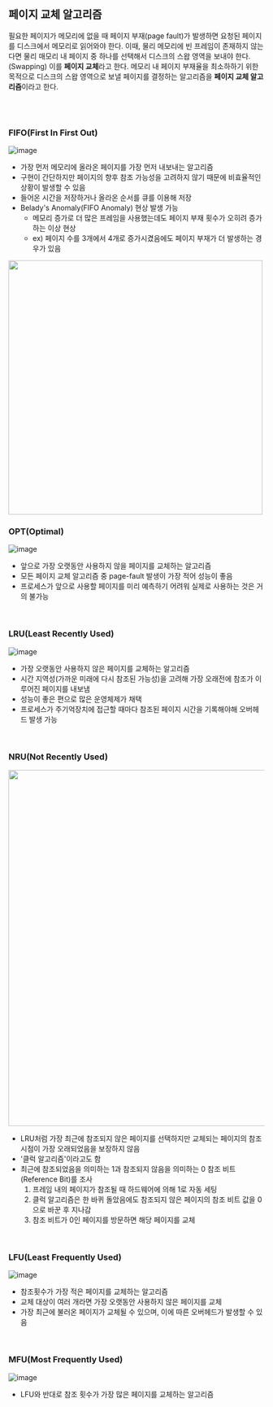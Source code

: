 ## **페이지 교체 알고리즘**

필요한 페이지가 메모리에 없을 때 페이지 부재(page fault)가 발생하면 요청된 페이지를 디스크에서 메모리로 읽어와야 한다. 이때, 물리 메모리에 빈 프레임이 존재하지 않는다면 물리 매모리 내 페이지 중 하나를 선택해서 디스크의 스왑 영역을 보내야 한다.(Swapping) 이를 **페이지 교체**라고 한다. 메모리 내 페이지 부재율을 최소하하기 위한 목적으로 디스크의 스왑 영역으로 보낼 페이지를 결정하는 알고리즘을 **페이지 교체 알고리즘**이라고 한다.

</br></br>

### **FIFO(First In First Out)**

![image](https://user-images.githubusercontent.com/64777557/225568077-68b267e4-51f8-431f-a1a8-07ef8f2ead94.png)

-   가장 먼저 메모리에 올라온 페이지를 가장 먼저 내보내는 알고리즘
-   구현이 간단하지만 페이지의 향후 참조 가능성을 고려하지 않기 때문에 비효율적인 상황이 발생할 수 있음
-   들어온 시간을 저장하거나 올라온 순서를 큐를 이용해 저장
-   Belady's Anomaly(FIFO Anomaly) 현상 발생 가능
    -   메모리 증가로 더 많은 프레임을 사용했는데도 페이지 부재 횟수가 오히려 증가하는 이상 현상
    -   ex) 페이지 수를 3개에서 4개로 증가시겼음에도 페이지 부재가 더 발생하는 경우가 있음

<img src="https://user-images.githubusercontent.com/64777557/225568122-51d8262d-9527-4b0a-b2de-7a9e3b951951.png" width="500">

</br>

### **OPT(Optimal)**

![image](https://user-images.githubusercontent.com/64777557/225568148-2762a6f6-40b6-433e-8831-3904ed9ddea3.png)

-   앞으로 가장 오랫동안 사용하지 않을 페이지를 교체하는 알고리즘
-   모든 페이지 교체 알고리즘 중 page-fault 발생이 가장 적어 성능이 좋음
-   프로세스가 앞으로 사용할 페이지를 미리 예측하기 어려워 실제로 사용하는 것은 거의 불가능

</br>

### **LRU(Least Recently Used)**

![image](https://user-images.githubusercontent.com/64777557/225568185-254ba157-d7e5-4f28-b9db-a0e0c023c419.png)

-   가장 오랫동안 사용하지 않은 페이지를 교체하는 알고리즘
-   시간 지역성(가까운 미래에 다시 참조된 가능성)을 고려해 가장 오래전에 참조가 이루어진 페이지를 내보냄
-   성능이 좋은 편으로 많은 운영체제가 채택
-   프로세스가 주기억장치에 접근할 때마다 참조된 페이지 시간을 기록해야해 오버헤드 발생 가능

</br>

### **NRU(Not Recently Used)**

<img src="https://user-images.githubusercontent.com/64777557/225568234-60827cfc-2d98-4981-8f93-3102cd5f61bf.png" width="700">

-   LRU처럼 가장 최근에 참조되지 않은 페이지를 선택하지만 교체되는 페이지의 참조 시점이 가장 오래되었음을 보장하지 않음
-   '클럭 알고리즘'이라고도 함
-   최근에 참조되었음을 의미하는 1과 참조되지 않음을 의미하는 0 참조 비트(Reference Bit)를 조사
    1.  프레임 내의 페이지가 참조될 때 하드웨어에 의해 1로 자동 세팅
    2.  클럭 알고리즘은 한 바퀴 돌았음에도 참조되지 않은 페이지의 참조 비트 값을 0으로 바꾼 후 지나감
    3.  참조 비트가 0인 페이지를 방문하면 해당 페이지를 교체

</br>

### **LFU(Least Frequently Used)**

![image](https://user-images.githubusercontent.com/64777557/225568271-7e2f3fae-1fc2-4e77-8a11-ab64018264df.png)

-   참조횟수가 가장 적은 페이지를 교체하는 알고리즘
-   교체 대상이 여러 개라면 가장 오랫동안 사용하지 않은 페이지를 교체
-   가장 최근에 불러온 페이지가 교체될 수 있으며, 이에 따른 오버헤드가 발생할 수 있음

</br>

### **MFU(Most Frequently Used)**

![image](https://user-images.githubusercontent.com/64777557/225568323-e9ee551c-f34e-4d1b-9b66-73460b09b26e.png)

-   LFU와 반대로 참조 횟수가 가장 많은 페이지를 교체하는 알고리즘
